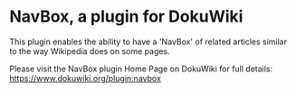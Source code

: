 # NavBox, a plugin for DokuWiki
This plugin enables the ability to have a 'NavBox' of related articles similar to the way Wikipedia does on some pages.

Please visit the NavBox plugin Home Page on DokuWiki for full details: https://www.dokuwiki.org/plugin:navbox
